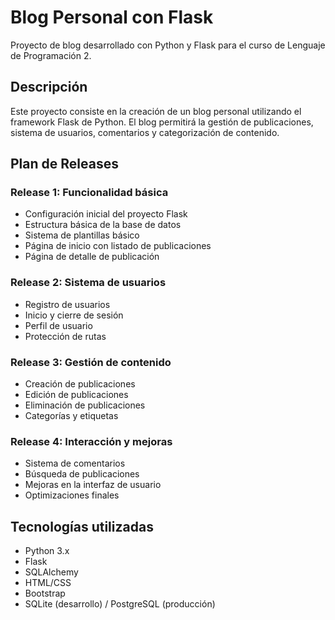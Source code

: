 # Blog Personal con Flask

Proyecto de blog desarrollado con Python y Flask para el curso de Lenguaje de Programación 2.

## Descripción

Este proyecto consiste en la creación de un blog personal utilizando el framework Flask de Python. El blog permitirá la gestión de publicaciones, sistema de usuarios, comentarios y categorización de contenido.

## Plan de Releases

### Release 1: Funcionalidad básica
- Configuración inicial del proyecto Flask
- Estructura básica de la base de datos
- Sistema de plantillas básico
- Página de inicio con listado de publicaciones
- Página de detalle de publicación

### Release 2: Sistema de usuarios
- Registro de usuarios
- Inicio y cierre de sesión
- Perfil de usuario
- Protección de rutas

### Release 3: Gestión de contenido
- Creación de publicaciones
- Edición de publicaciones
- Eliminación de publicaciones
- Categorías y etiquetas

### Release 4: Interacción y mejoras
- Sistema de comentarios
- Búsqueda de publicaciones
- Mejoras en la interfaz de usuario
- Optimizaciones finales

## Tecnologías utilizadas
- Python 3.x
- Flask
- SQLAlchemy
- HTML/CSS
- Bootstrap
- SQLite (desarrollo) / PostgreSQL (producción)